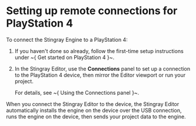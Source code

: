 # Setting up remote connections for PlayStation 4

To connect the Stingray Engine to a PlayStation 4:

1.	If you haven't done so already, follow the first-time setup instructions under ~{ Get started on PlayStation 4 }~.

2.	In the Stingray Editor, use the **Connections** panel to set up a connection to the PlayStation 4 device, then mirror the Editor viewport or run your project.

	For details, see ~{ Using the Connections panel }~.

When you connect the Stingray Editor to the device, the Stingray Editor automatically installs the engine on the device over the USB connection, runs the engine on the device, then sends your project data to the engine.

